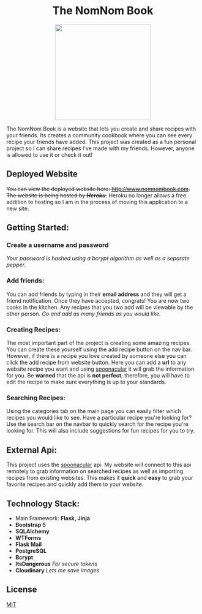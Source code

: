 <h1 align="center">The NomNom Book</h1>
<div id="header" align="center">
  <img src="https://media.giphy.com/media/YoKaNSoTHog8Y3550r/giphy.gif" width=250"/>                                                                              
</div>
                                                                                  

The NomNom Book is a website that lets you create and share recipes with your friends. Its creates a community cookbook where you can see every recipe your friends have added. This project was created as a fun personal project so I can share recipes I've made with my friends. However, anyone is allowed to use it or check it out!

## Deployed Website

<s>You can view the deployed website here: http://www.nomnombook.com. The website is being hosted by ***Heroku***.</s>
Heroku no longer allows a free addition to hosting so I am in the process of moving this application to a new site. 

## Getting Started:
### Create a username and password
*Your password is hashed using a bcrypt algorithm as well as a separate pepper.*

### Add friends:
You can add friends by typing in their **email address** and they will get a friend notification. Once they have accepted, congrats! You are now two cooks in the kitchen. Any recipes that you two add will be viewable by the other person. *Go and add as many friends as you would like.*

### Creating Recipes:
The most important part of the project is creating some amazing recipes. You can create these yourself using the add recipe button on the nav bar. However, if there is a recipe you love created by someone else you can click the add recipe from website button. Here you can add a **url** to any website recipe you want and using [spoonacular](https://spoonacular.com/food-api) it will grab the information for you. Be **warned** that the api is **not perfect**; therefore, you will have to edit the recipe to make sure everything is up to your standards. 

### Searching Recipes:
Using the categories tab on the main page you can easily filter which recipes you would like to see. Have a particular recipe you're looking for? Use the search bar on the navbar to quickly search for the recipe you're looking for. This will also include suggestions for fun recipes for you to try.

## External Api:
This project uses the [spoonacular](https://spoonacular.com/food-api) api. My website will connect to this api remotely to grab information on searched recipes as well as importing recipes from existing websites. This makes it **quick** and **easy** to grab your favorite recipes and quickly add them to your website.

## Technology Stack:
- Main Framework: **Flask, Jinja**
- **Bootstrap 5**
- **SQLAlchemy**
- **WTForms**
- **Flask Mail**
- **PostgreSQL**
- **Bcrypt**
- **ItsDangerous** *For secure tokens*
- **Cloudinary** *Lets me save images*

## License
[MIT](https://choosealicense.com/licenses/mit/)
